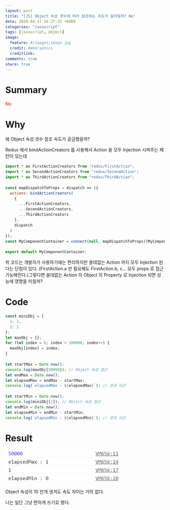```yaml
---
layout: post
title: "[JS] Object 속성 갯수에 따라 참조하는 속도가 달라질까? No"
date: 2018-04-17 16:27:32 +0900
categories: "javascript"
tags: [javascript, object]
image:
  feature: #/images/image.jpg
  credit: #WeGraphics
  creditlink: 
comments: true
share: true
---
```


# Summary

<span style="color: red">No</span>

# Why

왜 Object 속성 갯수 참조 속도가 궁금했을까?

Redux 에서 bindActionCreators 를 사용해서 Action 을 모두 Injection 시켜주는 패턴이 있는데

```js
import * as FirstActionCreators from "redux/FirstAction";
import * as SecondActionCreators from "redux/SecondAction";
import * as ThirdActionCreators from "redux/ThirdAction";

const mapDispatchToProps = dispatch => ({
  actions: bindActionCreators(
    {
      ...FirstActionCreators,
      ...SecondActionCreators,
      ...ThirdActionCreators
    },
    dispatch
  )
});
const MyComponentContainer = connect(null, mapDispatchToProps)(MyComponent);

export default MyComponentContainer;
```

위 코드는 개발자가 사용하기에는 편리하지만 쓸데없는 Action 까지 모두 Injection 된다는 단점이 있다. (FirstAction.a 만 필요해도 FirstAction.b, c... 모두 props 로 접근 가능해진다.)그렇다면 쓸데없는 Action 이 Object 의 Property 로 Injection 되면 성능에 영향을 미칠까?

# Code

```js
const miniObj = {
  1: 1,
  2: 2
};
let maxObj = {};
for (let index = 0; index < 100000; index++) {
  maxObj[index] = index;
}

let startMax = Date.now();
console.log(maxObj[50000]); // Object 속성 접근
let endMax = Date.now();
let elapsedMax = endMax - startMax;
console.log(`elapsedMax : ${elapsedMax}`); // 경과 시간

let startMin = Date.now();
console.log(miniObj[1]); // Object 속성 접근
let endMin = Date.now();
let elapsedMin = endMin - startMin;
console.log(`elapsedMin : ${elapsedMin}`); // 경과 시간
```

# Result

![object_property_speed.png](/images/object_property_speed.png)

Object 속성이 10 만개 생겨도 속도 차이는 거의 없다.

나는 일단 그냥 편하게 쓰기로 했다.
